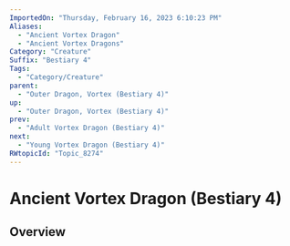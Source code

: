 ```yaml
---
ImportedOn: "Thursday, February 16, 2023 6:10:23 PM"
Aliases:
  - "Ancient Vortex Dragon"
  - "Ancient Vortex Dragons"
Category: "Creature"
Suffix: "Bestiary 4"
Tags:
  - "Category/Creature"
parent:
  - "Outer Dragon, Vortex (Bestiary 4)"
up:
  - "Outer Dragon, Vortex (Bestiary 4)"
prev:
  - "Adult Vortex Dragon (Bestiary 4)"
next:
  - "Young Vortex Dragon (Bestiary 4)"
RWtopicId: "Topic_8274"
---
```

# Ancient Vortex Dragon (Bestiary 4)
## Overview
